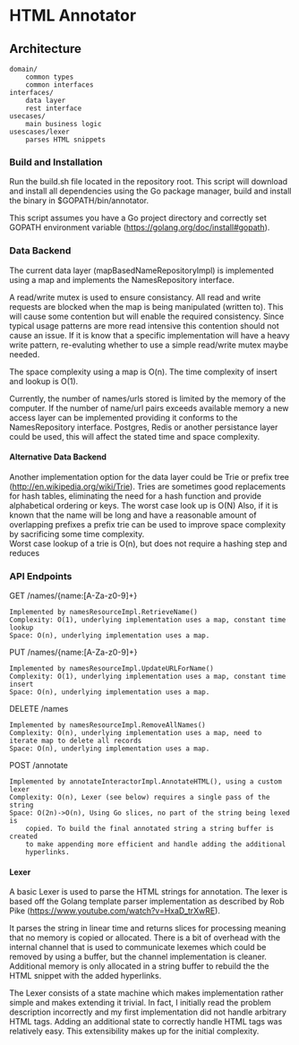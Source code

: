 HTML Annotator
=================================

## Architecture

	domain/
		common types
		common interfaces
	interfaces/
		data layer
		rest interface
	usecases/
		main business logic
	usescases/lexer 
		parses HTML snippets

### Build and Installation

Run the build.sh file located in the repository root.  This script will download and install
all dependencies using the Go package manager, build and install the binary in
$GOPATH/bin/annotator.

This script assumes you have a Go project directory and correctly set GOPATH environment
variable (https://golang.org/doc/install#gopath).

### Data Backend

The current data layer (mapBasedNameRepositoryImpl) is implemented
using a map and implements the NamesRepository interface.

A read/write mutex is used to ensure consistancy.  All read and write requests
are blocked when the map is being manipulated (written to).  This will cause
some contention but will enable the required consistency.  Since typical usage
patterns are more read intensive this contention should not cause an issue.  If 
it is know that a specific implementation will have a heavy write pattern,
re-evaluting whether to use a simple read/write mutex maybe needed.

The space complexity using a map is O(n).
The time complexity of insert and lookup is O(1).

Currently, the number of names/urls stored is limited by the memory of the computer.  If the number of name/url pairs exceeds available memory a new access layer can be implemented providing it conforms to the NamesRepository interface.  Postgres, Redis or another persistance layer could be used, this will affect the stated time and space complexity.


#### Alternative Data Backend

Another implementation option for the data layer could be Trie or prefix tree 
(http://en.wikipedia.org/wiki/Trie).  Tries are sometimes good replacements for
hash tables, eliminating the need for a hash function and provide alphabetical ordering
or keys.  The worst case look up is O(N)
Also, if it is known that the name will be long and have a reasonable amount
of overlapping prefixes a prefix trie  can
be used to improve space complexity by sacrificing some time complexity.  
Worst case lookup of a trie is O(n), but does not require a hashing step and reduces 


### API Endpoints

GET		/names/{name:[A-Za-z0-9]+}
	
	Implemented by namesResourceImpl.RetrieveName()
	Complexity: O(1), underlying implementation uses a map, constant time lookup
	Space: O(n), underlying implementation uses a map.


PUT		/names/{name:[A-Za-z0-9]+}

	Implemented by namesResourceImpl.UpdateURLForName()
	Complexity: O(1), underlying implementation uses a map, constant time insert
	Space: O(n), underlying implementation uses a map.


DELETE	/names

	Implemented by namesResourceImpl.RemoveAllNames()
	Complexity: O(n), underlying implementation uses a map, need to iterate map to delete all records
	Space: O(n), underlying implementation uses a map.


POST	/annotate

	Implemented by annotateInteractorImpl.AnnotateHTML(), using a custom lexer
	Complexity: O(n), Lexer (see below) requires a single pass of the string
	Space: O(2n)->O(n), Using Go slices, no part of the string being lexed is
		copied. To build the final annotated string a string buffer is created
		to make appending more efficient and handle adding the additional
		hyperlinks.


#### Lexer

A basic Lexer is used to parse the HTML strings for annotation.  The
lexer is based off the Golang template parser implementation as
described by Rob Pike (https://www.youtube.com/watch?v=HxaD_trXwRE).

It parses the string in linear time and returns slices for processing
meaning that no memory is copied or allocated. There is a bit of overhead
with the internal channel that is used to communicate lexemes which
could be removed by using a buffer, but the channel implementation is
cleaner.  Additional memory is only allocated in a string buffer to
rebuild the the HTML snippet with the added hyperlinks.

The Lexer consists of a state machine which makes implementation
rather simple and makes extending it trivial.  In fact, I
initially read the problem description incorrectly and my first
implementation did not handle arbitrary HTML tags.  Adding an
additional state to correctly handle HTML tags was relatively easy.
This extensibility makes up for the initial complexity.
